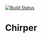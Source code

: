 [![Build Status](https://travis-ci.org/MrDr-Professor/Chirper.svg?branch=master)](https://travis-ci.org/MrDr-Professor/Chirper)
# Chirper
